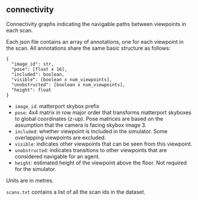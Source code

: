 ## connectivity
Connectivity graphs indicating the navigable paths between viewpoints in each scan.

Each json file contains an array of annotations, one for each viewpoint in the scan. All annotations share the same basic structure as follows:

```
{
  "image_id": str,
  "pose": [float x 16],
  "included": boolean,
  "visible": [boolean x num_viewpoints],
  "unobstructed": [boolean x num_viewpoints],
  "height": float
}
```
- `image_id`: matterport skybox prefix
- `pose`: 4x4 matrix in row major order that transforms matterport skyboxes to global coordinates (z-up). Pose matrices are based on the assumption that the camera is facing skybox image 3.
- `included`: whether viewpoint is included in the simulator. Some overlapping viewpoints are excluded.
- `visible`: indicates other viewpoints that can be seen from this viewpoint.
- `unobstructed`: indicates transitions to other viewpoints that are considered navigable for an agent.
- `height`: estimated height of the viewpoint above the floor. Not required for the simulator.

Units are in metres.

`scans.txt` contains a list of all the scan ids in the dataset.

